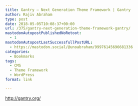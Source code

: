 ```yaml
---
title: Gantry – Next Generation Theme Framework | Gantry
author: Rajiv Abraham
type: post
date: 2018-05-05T10:08:37+00:00
url: /375/gantry-next-generation-theme-framework-gantry/
mastodonAutopostPublishedNoRetoot:
  - 1
mastodonAutopostLastSuccessfullPostURL:
  - https://mastodon.social/@unoabraham/99976145696681336
categories:
  - Bookmarks
tags:
  - CMS
  - Theme Framework
  - WordPress
format: link

---
```

<http://gantry.org/>